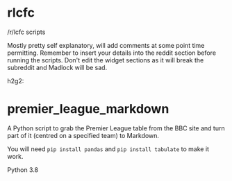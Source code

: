 # rlcfc

/r/lcfc scripts

Mostly pretty self explanatory, will add comments at some point time permitting. Remember to insert your details into the reddit section before running the scripts. Don't edit the widget sections as it will break the subreddit and Madlock will be sad.

h2g2:
# premier_league_markdown
A Python script to grab the Premier League table from the BBC site and turn part of it (centred on a specified team) to Markdown.

You will need `pip install pandas` and `pip install tabulate` to make it work.

Python 3.8
